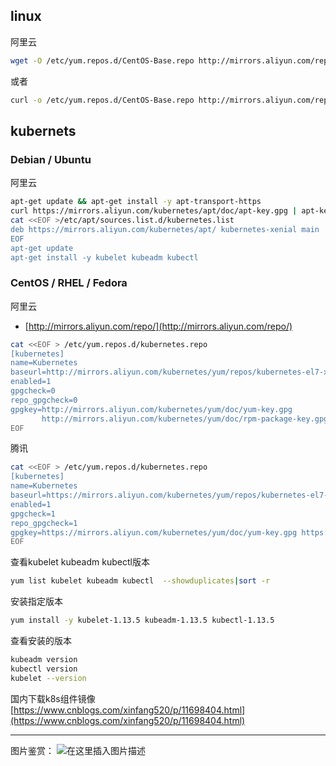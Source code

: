 ##  linux
阿里云
```bash
wget -O /etc/yum.repos.d/CentOS-Base.repo http://mirrors.aliyun.com/repo/Centos-7.repo
```

或者

```bash
curl -o /etc/yum.repos.d/CentOS-Base.repo http://mirrors.aliyun.com/repo/Centos-7.repo
```

## kubernets
### Debian / Ubuntu
阿里云
```bash
apt-get update && apt-get install -y apt-transport-https
curl https://mirrors.aliyun.com/kubernetes/apt/doc/apt-key.gpg | apt-key add - 
cat <<EOF >/etc/apt/sources.list.d/kubernetes.list
deb https://mirrors.aliyun.com/kubernetes/apt/ kubernetes-xenial main
EOF  
apt-get update
apt-get install -y kubelet kubeadm kubectl
```

### CentOS / RHEL / Fedora
阿里云

- [http://mirrors.aliyun.com/repo/](http://mirrors.aliyun.com/repo/) 

```bash
cat <<EOF > /etc/yum.repos.d/kubernetes.repo
[kubernetes]
name=Kubernetes
baseurl=http://mirrors.aliyun.com/kubernetes/yum/repos/kubernetes-el7-x86_64
enabled=1
gpgcheck=0
repo_gpgcheck=0
gpgkey=http://mirrors.aliyun.com/kubernetes/yum/doc/yum-key.gpg
       http://mirrors.aliyun.com/kubernetes/yum/doc/rpm-package-key.gpg
EOF
```
腾讯

```bash
cat <<EOF > /etc/yum.repos.d/kubernetes.repo
[kubernetes]
name=Kubernetes
baseurl=https://mirrors.aliyun.com/kubernetes/yum/repos/kubernetes-el7-x86_64/
enabled=1
gpgcheck=1
repo_gpgcheck=1
gpgkey=https://mirrors.aliyun.com/kubernetes/yum/doc/yum-key.gpg https://mirrors.aliyun.com/kubernetes/yum/doc/rpm-package-key.gpg  
EOF
```


查看kubelet kubeadm kubectl版本

```bash
yum list kubelet kubeadm kubectl  --showduplicates|sort -r
```
安装指定版本

```bash
yum install -y kubelet-1.13.5 kubeadm-1.13.5 kubectl-1.13.5
```
查看安装的版本

```bash
kubeadm version
kubectl version
kubelet --version
```
国内下载k8s组件镜像
[https://www.cnblogs.com/xinfang520/p/11698404.html](https://www.cnblogs.com/xinfang520/p/11698404.html)

------
图片鉴赏：
![在这里插入图片描述](https://i-blog.csdnimg.cn/blog_migrate/fbfad00ea36a35d7f010c0815c51324d.jpeg#pic_center)

